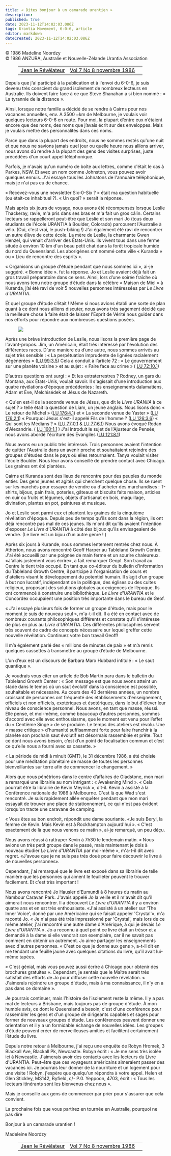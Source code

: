 ```yaml
---
title: « Dites bonjour à un camarade urantien »
description: 
published: true
date: 2023-11-12T14:02:03.086Z
tags: Urantia Movement, 6-0-6, article
editor: markdown
dateCreated: 2023-11-12T14:02:03.086Z
---
```



<p class="v-card v-sheet theme--light grey lighten-3 px-2 py-1">© 1986 Madeline Noordzy<br>© 1986 ANZURA, Australie et Nouvelle-Zélande Urantia Association</p>
<figure class="table chapter-navigator">
  <table>
    <tbody>
      <tr>
        <td>
        <a href="/fr/article/Trevor_Swadling/John_The_Revelator">
          <span class="mdi mdi-arrow-left-drop-circle"></span><span class="pl-2">Jean le Révélateur</span>
        </a>
        </td>
        <td>
        <a href="/fr/index/articles_606#vol-7-no-8-novembre-1986">
          <span class="mdi mdi-book-open-variant"></span><span class="pl-2">Vol 7 No 8 novembre 1986</span>
        </a>
        </td>
        <td>
        </td>
      </tr>
    </tbody>
  </table>
</figure>



Depuis que j'ai participé à la publication et à l'envoi du 6-0-6, je suis devenu très conscient du grand isolement de nombreux lecteurs en Australie. Ils doivent faire face à ce que Steve Shanahan a si bien nommé : « La tyrannie de la distance ».

Ainsi, lorsque notre famille a décidé de se rendre à Cairns pour nos vacances annuelles, env. A 3500 ~km de Melbourne, je voulais voir quelques lecteurs 6-0-6 en route. Pour moi, la plupart d’entre eux n’étaient encore que des noms, des noms que j’avais écrit sur des enveloppes. Mais je voulais mettre des personnalités dans ces noms.

Parce que dans la plupart des endroits, nous ne sommes restés qu'une nuit et que nous ne savions jamais quel jour ou quelle heure nous allions arriver, nous avons dû rendre à la plupart des gens des visites surprises, juste précédées d'un court appel téléphonique.

Parfois, je n'avais qu'un numéro de boîte aux lettres, comme c'était le cas à Parkes, NSW. Et avec un nom comme Johnston, vous pouvez avoir quelques ennuis. J'ai essayé tous les Johnatons de l'annuaire téléphonique, mais je n'ai pas eu de chance.

« Recevez-vous une newsletter Six-0-Six ? » était ma question habituelle (ou était-ce inhabituel ?). « Un quoi? » serait la réponse.

Mais après six jours de voyage, nous avons été récompensés lorsque Leslie Thackeray, ravie, m'a pris dans ses bras et m'a fait un gros câlin. Certains lecteurs se rappelleront peut-être que Leslie et son mari Jo (tous deux étudiants de l'école URANTIA à Boulder, Colorado) parcourent l'Australie à vélo. (Oui, c'est vrai, le push-biking !) J'ai également été ravi de rencontrer un autre élève de cette école. La mère de Leslie, la charmante Gwen Henzel, qui venait d'arriver des États-Unis. Ils vivent tous dans une ferme située à environ 10 km d'un beau petit chat dans la forêt tropicale humide du nord du Queensland. Les aborigènes ont nommé cette ville « Kuranda » ou « Lieu de rencontre des esprits ».

« Organisons un groupe d'étude pendant que nous sommes ici », ai-je suggéré. « Bonne idée ». fut la réponse. Jo et Leslie avaient déjà fait un gros travail préparatoire dans ce sens. Ainsi, lors d’une soirée fraîche où nous avons tenu notre groupe d’étude dans la célèbre « Maison de Miel » à Kuranda, j’ai été ravi de voir 5 nouvelles personnes intéressées par _Le Livre d’URANTIA_.

Et quel groupe d’étude c’était ! Même si nous avions établi une sorte de plan quant à ce dont nous allions discuter, nous avons très sagement décidé que la meilleure chose à faire était de laisser l'Esprit de Vérité nous guider dans nos efforts pour répondre aux nombreuses questions posées.

<figure id="Figure_2" class="image urantiapedia" alt="Tyranny of distance">
<img src="/image/article/606/distance.jpg">
</figure>

Après une brève introduction de Leslie, nous lisons la première page de l'avant-propos. Jim, un Américain, était très intéressé par l'évolution des différentes races. D’une manière ou d’une autre, nous sommes arrivés au sujet très sensible : « La perpétuation imprudente de lignées racialement dégénérées » (<a id="a55_308"></a>[LU 99:3.5](/fr/The_Urantia_Book/99#p3_5)) Cela a conduit à l’article 72 : « Le gouvernement sur une planète voisine » et au sujet : « Faire face au crime » ( <a id="a55_467"></a>[LU 72:10.1](/fr/The_Urantia_Book/72#p10_1))

D’autres questions ont surgi : « Et les extraterrestres ? Rodney, un gars du Montana, aux États-Unis, voulait savoir. Il s'agissait d'une introduction aux quatre révélations d'époque précédentes : les enseignements dalamatiens, Adam et Ève, Melchisédek et Jésus de Nazareth.

« Qu'en est-il de la seconde venue de Jésus, que dit le _Livre URANIIA_ à ce sujet ? » telle était la question de Liam, un jeune anglais. Nous lisons donc « Le retour de Michel » (<a id="a59_180"></a>[LU 176:4.1](/fr/The_Urantia_Book/176#p4_1)) et « La seconde venue de Yaster » (<a id="a59_260"></a>[LU 176:2.1](/fr/The_Urantia_Book/176#p2_1)) « Pourquoi Jésus s'est-il appelé Fils de l'homme ? (<a id="a59_357"></a>[LU 126:3.6](/fr/The_Urantia_Book/126#p3_6)) « Qui sont les Médians ? » (<a id="a59_430"></a>[LU 77:0.1](/fr/The_Urantia_Book/77#p0_1) & <a id="a59_474"></a>[LU 77:6.1](/fr/The_Urantia_Book/77#p6_1)) Nous avons évoqué Rodan d'Alexandrie. ( <a id="a59_557"></a>[LU 160:1.1](/fr/The_Urantia_Book/160#p1_1) ) J'ai introduit le sujet de l'Ajusteur de Pensée, nous avons abordé l'écriture des Évangiles (<a id="a59_696"></a>[LU 121:8.1](/fr/The_Urantia_Book/121#p8_1))

Nous avons eu un public très intéressé. Trois personnes avaient l'intention de quitter l'Australie dans un avenir proche et souhaitaient rejoindre des groupes d'études dans le pays où elles retournaient. Tanya voulait visiter l'école Boulder. Nous leur avons conseillé de prendre contact avec Chicago. Les graines ont été plantées.

Cairns et Kuranda sont des lieux de rencontre pour des peuples du monde entier. Des gens jeunes et agités qui cherchent quelque chose. Ils se ruent sur les marchés pour essayer de vendre ou d'acheter des marchandises : T-shirts, bijoux, pain frais, poteries, gâteaux et biscuits faits maison, articles en cuir ou fruits et légumes, objets d'artisanat en bois, maquillage, divination, plantes en pot, peintures et musique.

Jo et Leslie sont parmi eux et plantent les graines de la cinquième révélation d'époque. Depuis peu de temps qu'ils sont dans la région, ils ont déjà rencontré pas mal de ces jeunes. Ils m'ont dit qu'ils avaient l'intention d'exposer _Le Livre d'URANTIA_ à côté des bijoux qu'ils envisageaient de vendre. (Le livre est un bijou d'un autre genre ! )

Après six jours à Kurande, nous sommes lentement rentrés chez nous. À Atherton, nous avons rencontré Geoff Harper au Tableland Growth Centre. J'ai été accueilli par une poignée de main ferme et un sourire chaleureux. «J'allais justement vous écrire», a fait remarquer Geopl. Son travail au Centre le tient très occupé. En tant que co-éditeur du bulletin d'information du Tableland Growth Centre, il participe à l'organisation de cours et d'ateliers visant le développement du potentiel humain. Il s’agit d’un groupe à but non lucratif, indépendant de la politique, des églises ou des cultes religieux, proposant des solutions globales aux exigences de l’époque. Ils ont commencé à construire une bibliothèque. _Le Livre d'URANTIA_ et le Concordex occupaient une position très importante dans le bureau de Geof.

« J'ai essayé plusieurs fois de former un groupe d'étude, mais pour le moment je suis de nouveau seul », m'a-t-il dit. Il a été en contact avec de nombreux courants philosophiques différents et constate qu'il s'intéresse de plus en plus au _Livre d'URANTIA_. Ces différentes philosophies servent très souvent de cadre de concepts nécessaire sur lequel greffer cette nouvelle révélation. Continuez votre bon travail Geoff!

Il m’a également parlé des « millions de minutes de paix » et m’a remis quelques cassettes à transmettre au groupe d’étude de Melbourne.

L’un d’eux est un discours de Barbara Marx Hubbard intitulé : « Le saut quantique ».

Je voudrais vous citer un article de Bob Martin paru dans le bulletin du Tableland Growth Center : « Son message est que nous avons atteint un stade dans le temps où un saut évolutif dans la conscience est possible, souhaitable et nécessaire. Au cours des 40 dernières années, un nombre croissant de personnes ont fréquenté des établissements d'enseignement, officiels et non officiels, exotériques et ésotériques, dans le but d'élever leur niveau de conscience personnel. Nous avons, en tant que masse, réussi. Elle pense, et moi-même, comme beaucoup d’autres personnes, sommes d’accord avec elle avec enthousiasme, que le moment est venu pour l’effet du « Centième Singe » de se produire. Le temps des ateliers est révolu. Une « masse critique » d’humanité suffisamment forte pour faire franchir à la planète son prochain saut évolutif est désormais rassemblée et prête. Tout ce dont nous avons besoin, c’est d’un point de focalisation commun et c’est ce qu’elle nous a fourni avec sa cassette. »

« La période de midi à minuit (GMT), le 31 décembre 1986, a été choisie pour une méditation planétaire de masse de toutes les personnes bienveillantes sur terre afin de commencer le changement. »

Alors que nous pénétrions dans le centre d’affaires de Gladstone, mon mari a remarqué une librairie au nom intrigant : « Awakening Mind ». « Cela pourrait être la librairie de Kevin Meyrick », dit-il. Kevin a assisté à la Conférence nationale de 1986 à Melbourne. C'est là que Wad s'est rencontré. Je suis rapidement allée enquêter pendant que mon mari essayait de trouver une place de stationnement, ce qui n'est pas évident lorsqu'on tracte une caravane de camping.

« Vous êtes au bon endroit, répondit une dame souriante. «Je suis Beryl, la femme de Kevin. Mais Kevin est à Rockhampton aujourd'hui ». « C'est exactement de là que nous venons ce matin », ai-je remarqué, un peu déçu.

Nous avons réussi à rattraper Kevin à 7h30 le lendemain matin. « Nous avions un très petit groupe dans le passé, mais maintenant je dois à nouveau étudier _Le Livre d'URANTIA_ par moi-même », m'a-t-il dit avec regret. «J'avoue que je ne suis pas très doué pour faire découvrir le livre à de nouvelles personnes».

Cependant, j'ai remarqué que le livre est exposé dans sa librairie de telle manière que les personnes qui aiment le feuilleter peuvent le trouver facilement. Et c'est très important !

Nous avons rencontré Jo Hausler d'Eumundi à 8 heures du matin au Nambour Caravan Park. J'avais appelé Jo la veille et il m'avait dit qu'il aimerait nous rencontrer. Il a découvert _Le Livre d'URANTIA_ il y a environ quatre ans et en est très enthousiaste. «J'ai assisté à un atelier sur 'The Inner Voice', donné par une Américaine qui se faisait appeler 'Crystal'», m'a raconté Jo. « Je n'ai pas été très impressionné par 'Crystal', mais lors de ce même atelier, j'ai rencontré une autre dame d'Amérique, à qui je devais _Le Livre d'URANTIA_ ». Jo a reconnu à quel point ce livre était un trésor et a demandé à la dame si elle vendrait son exemplaire, car il ne savait pas comment en obtenir un autrement. Jo aime partager les enseignements avec d'autres personnes. « C'est ce que je donne aux gens », a-t-il dit en me tendant une feuille jaune avec quelques citations du livre, qu'il avait lui-même tapées.

« C'est génial, mais vous pouvez aussi écrire à Chicago pour obtenir des brochures gratuites ». Cependant, je sentais que le Maître serait très satisfait des efforts de Jo pour diffuser cette nouvelle révélation. « J'aimerais rejoindre un groupe d'étude, mais à ma connaissance, il n'y en a pas dans ce domaine ».

Je pourrais continuer, mais l’histoire de l’isolement reste la même. Il y a pas mal de lecteurs à Brisbane, mais toujours pas de groupe d'étude. À mon humble avis, ce dont le Queensland a besoin, c'est d'une conférence pour rassembler les gens et d'un groupe de dirigeants capables et sages pour former de nouveaux groupes d'étude. Les conférences peuvent donner une orientation et il y a un formidable échange de nouvelles idées. Les groupes d’étude peuvent créer de merveilleuses amitiés et facilitent certainement l’étude du livre.

Depuis notre retour à Melbourne, j'ai reçu une enquête de Robyn Hromek, 3 Blackall Ave, Blackall Pk, Newcastle. Robyn écrit : « Je me sens très isolée ici à Newcastle. J'aimerais avoir des contacts avec les lecteurs du Livre d'URANTIA. Peut-être que ces voyageurs américains aimeraient passer des vacances ici. Je pourrais leur donner de la nourriture et un logement pour une visite ! Robyn, j'espère que quelqu'un répondra à votre appel. Helen et Glen Stickley, MS142, Byfield, c/- P.0. Yeppoon, 4703, écrit : « Tous les lecteurs itinérants sont les bienvenus chez nous ».

Mais je conseille aux gens de commencer par prier pour s'assurer que cela convient.

La prochaine fois que vous partirez en tournée en Australie, pourquoi ne pas dire

Bonjour à un camarade urantien !

Madeleine Noordzy



<figure class="table chapter-navigator">
  <table>
    <tbody>
      <tr>
        <td>
        <a href="/fr/article/Trevor_Swadling/John_The_Revelator">
          <span class="mdi mdi-arrow-left-drop-circle"></span><span class="pl-2">Jean le Révélateur</span>
        </a>
        </td>
        <td>
        <a href="/fr/index/articles_606#vol-7-no-8-novembre-1986">
          <span class="mdi mdi-book-open-variant"></span><span class="pl-2">Vol 7 No 8 novembre 1986</span>
        </a>
        </td>
        <td>
        </td>
      </tr>
    </tbody>
  </table>
</figure>
